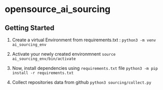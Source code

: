 # opensource_ai_sourcing

## Getting Started 

1. Create a virtual Environment from requirements.txt : 
`python3 -m venv ai_sourcing_env`

2. Activate your newly created environmnent
`source ai_sourcing_env/bin/activate`

3. Now, install dependencies using `requirements.txt` file
`python3 -m pip install -r requirements.txt`

4. Collect repositories data from github `python3 sourcing/collect.py`
